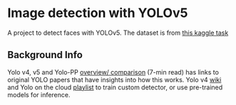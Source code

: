 # Image detection with YOLOv5

A project to detect faces with YOLOv5. The dataset is from [this kaggle task](https://www.kaggle.com/dataturks/face-detection-in-images)

## Background Info

Yolo v4, v5 and Yolo-PP [overview/ comparison](https://towardsdatascience.com/yolo-v4-or-yolo-v5-or-pp-yolo-dad8e40f7109) (7-min read) has links to original YOLO papers that have insights into how this works.
Yolo v4 [wiki](https://github.com/AlexeyAB/darknet/wiki) and Yolo on the cloud [playlist](https://www.youtube.com/playlist?list=PLKHYJbyeQ1a3tMm-Wm6YLRzfW1UmwdUIN) to train custom detector, or use pre-trained models for inference.
